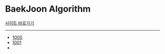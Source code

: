 # BaekJoon Algorithm

[사이트 바로가기](https://www.acmicpc.net/)

********************************
- [1000](./10xx/1000.py)
- [1001](./10xx/1001.py)
- 
 
